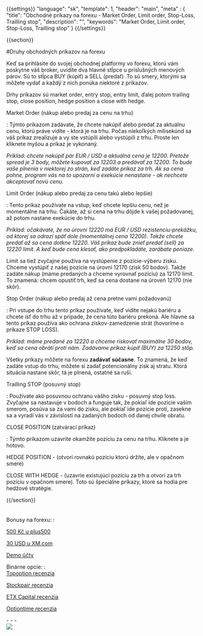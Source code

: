 {{settings}}
  "language": "sk",
  "template": 1,
  "header": "main",
  "meta" : {
    "title": "Obchodné príkazy na forexu - Market Order, Limit order, Stop-Loss, Trailling stop",
    "description": "",
    "keywords": "Market Order, Limit order, Stop-Loss, Trailling stop"
  }
{{/settings}}

<div class="row">
<div class="col-md-9" role="main" markdown="1">

{{section}}

#Druhy obchodných príkazov na forexu

Keď sa prihlásite do svojej obchodnej platformy vo forexu, ktorú vám poskytne váš broker, uvidíte dva hlavné stĺpce u príslušných menových párov. Sú to stĺpca BUY (kúpiť) a SELL (predať) .To sú smery, ktorými sa môžete vydať a každý z nich ponúka niektoré z príkazov.

Drhy príkazov sú market order, entry stop, entry limit, ďalej potom trailing stop, close position, hedge position a close with hedge.

Market Order (nákup alebo predaj za cenu na trhu)

:   Týmto príkazom zadávate, že chcete nakúpiť alebo predať za aktuálnu cenu, ktorú práve vidíte - ktorá je na trhu. Počas niekoľkých milisekúnd sa váš príkaz zrealizuje a vy ste vstúpili alebo vystúpili z trhu. Proste len kliknete myšou a príkaz je vykonaný.

*Príklad: chcete nakúpiť pár EUR / USD a aktuálna cena je 12200. Pretože spread je 3 body, môžete kupovať za 12203 a predávať za 12200. To bude vaše plnenia v niektorej zo strán, keď zadáte príkaz za trh. Ak sa cena pohne, program vás na to upozorní a exekúcie nenastane - ak nechcete akceptovať novú cenu.*

Limit Order (nákup alebo predaj za cenu takú alebo lepšie)

:   Tento príkaz používate na vstup, keď chcete lepšiu cenu, než je momentálne na trhu. Čakáte, až si cena na trhu dôjde k vašej požadovanej, až potom nastane exekúcie do trhu.

*Príklad: očakávate, že na úrovni 12220 má EUR / USD rezistenciu-prekážku, od ktorej sa odrazí späť dole (momentálnej cena 12200). Takže chcete predať až sa cena dotkne 12220. Váš príkaz bude znieť predať (sell) za 12220 limit. A keď bude cena klesať, ako predpokladáte, zarábate peniaze.*

Limit sa tiež zvyčajne používa na vystúpenie z pozície-výberu zisku. Chceme vystúpiť z našej pozície na úrovni 12170 (zisk 50 bodov). Takže zadáte nákup (máme predaných a chceme vyrovnať pozíciu) za 12170 limit. To znamená: chcem opustiť trh, keď sa cena dostane na úroveň 12170 (nie skôr).


Stop Order (nákup alebo predaj až cena pretne vami požadovanú)

:   Pri vstupe do trhu tento príkaz používate, keď vidíte nejakú bariéru a chcete ísť do trhu až v prípade, že cena túto bariéru prekoná. Ale hlavne sa tento príkaz používa ako ochrana ziskov-zamedzenie strát (hovoríme o príkaze STOP LOSS).

*Príklad: máme predané za 12220 a chceme riskovať maximálne 30 bodov, keď sa cena obráti proti nám. Zadávame príkaz kúpiť (BUY) za 12250 stôp.*

Všetky príkazy môžete na forexu **zadávať súčasne**. To znamená, že keď zadáte vstup do trhu, môžete si zadať potencionálny zisk aj stratu. Ktorá situácia nastane skôr, tá je plnená, ostatné sa ruší.


Trailling STOP (posuvný stop)

:   Používate ako posuvnou ochranu vášho zisku - posuvný stop loss. Zvyčajne sa nastavuje v bodoch a funguje tak, že pokiaľ ide pozície vaším smerom, posúva sa za vami do zisku, ale pokiaľ ide pozície proti, zasekne sa a vyradí vás v závislosti na zadaných bodoch od danej chvíle obratu.

CLOSE POSITION (zatvárací príkaz)

:   Týmto príkazom uzavrite okamžite pozíciu za cenu na trhu. Kliknete a je hotovo.

HEDGE POSITION - (otvorí rovnakú pozíciu ktorú držíte, ale v opačnom smere)

CLOSE WITH HEDGE - (uzavrie existujúci pozíciu za trh a otvorí za trh pozíciu v opačnom smere). Toto sú špeciálne príkazy, ktoré sa hodia pre hedžové stratégie.


{{/section}}
</div>
<div class="col-md-3" markdown="1">
<div class="well" markdown="1" style="margin-top: 2.5em">

Bonusy na forexu:
:    

[500 Kč u plus500](http://www.forexsrovnavac.cz/sk/plus500 "plus500")

[30 USD u XM.com](http://www.forexsrovnavac.cz/sk/xm-xemarkets-com "XM.com")

[Demo účty](http://www.forexsrovnavac.cz/sk/demo-ucet "Demo účet")

Binárne opcie:
:    
[Topoption recenzia](http://www.forexsrovnavac.cz/sk/topoption "TopOption recenzia")

[Stockpair recenzia](http://www.forexsrovnavac.cz/sk/stockpair "Stockapair recenzia")

[ETX Capital recenzia](http://www.forexsrovnavac.cz/sk/etx-capital-skusenosti "ETX Capital recenzia")

[Optiontime recenzia](http://www.forexsrovnavac.cz/sk/optiontime "OptionTime recenzie")


</div>
<div class="container-fluid" markdown="1">
- - -


</div>
<div class="container-fluid" markdown="1">

</div>
<div class="container-fluid" markdown="1">



</div>
<div class="container-fluid" markdown="1">



</div>
<div class="container-fluid" markdown="1">
<a href="http://blog.forexsrovnavac.cz/plus500cz"  target="_blank">
 <img src="http://blog.forexsrovnavac.cz/wp-content/uploads/2014/10/informace.png" width="" height=""/>

</a>

</div>
</div>
</div>
